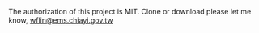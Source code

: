 The authorization of this project is MIT.
Clone or download please let me know, wflin@ems.chiayi.gov.tw
